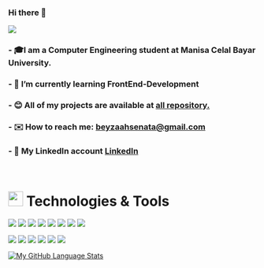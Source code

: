### Hi there 👋
<img src="https://user-images.githubusercontent.com/5713670/87202985-820dcb80-c2b6-11ea-9f56-7ec461c497c3.gif"></img>

###  - 🎓I am a Computer Engineering student at Manisa Celal Bayar University.
###  - 🌟  I’m currently learning FrontEnd-Development
###  - 😊 All of my projects are available at [all repository.](https://github.com/beyzahsen?tab=repositories)
###  - ✉️ How to reach me: beyzaahsenata@gmail.com
###  - 🔗 My LinkedIn account [LinkedIn](https://www.linkedin.com/in/beyza-ahsen-ata-9019b3207/)
<br>

 # <img src="https://c.tenor.com/hTEZeqwOPWgAAAAM/crumb-cat.gif" style="width:30px;height:30px; "></img> Technologies & Tools

<img src="https://img.shields.io/badge/C%23-239120?style=for-the-badge&logo=c-sharp&logoColor=white"></img>
<img src="https://img.shields.io/badge/Java-ED8B00?style=for-the-badge&logo=java&logoColor=white"></img>
<img src="https://img.shields.io/badge/Spring-6DB33F?style=for-the-badge&logo=spring&logoColor=white"></img>
<img src="https://img.shields.io/badge/Python-5C2D91?style=for-the-badge&logo=python&logoColor=white"></img>
<img src="https://img.shields.io/badge/JavaScript-239120?style=for-the-badge&logo=javascript&logoColor=white"></img>
<img src="https://img.shields.io/badge/Bootstrap-563D7C?style=for-the-badge&logo=bootstrap&logoColor=white"></img>
<img src="https://img.shields.io/badge/HTML5-E34F26?style=for-the-badge&logo=html5&logoColor=white"></img>
<img src="https://img.shields.io/badge/CSS3-1572B6?style=for-the-badge&logo=css3&logoColor=white"></img>

<img src="https://img.shields.io/badge/Microsoft_SQL_Server-CC2927?style=for-the-badge&logo=microsoft-sql-server&logoColor=white"></img>
<img src="https://img.shields.io/badge/pgAdmin-4-ED8B00?style=for-the-badge&logo=pgadmin4&logoColor=white"></img>
<img src="https://img.shields.io/badge/Eclipse IDE-5C2D91?style=for-the-badge&logo=eclipseidet&logoColor=white"></img>
<img src="https://img.shields.io/badge/Visual Studio-239120?style=for-the-badge&logo=visualstudio&logoColor=white"></img>
<img src="https://img.shields.io/badge/Visual Studio Code-007ACC?style=for-the-badge&logo=visualstudiocode&logoColor=white"></img>
<img src="https://img.shields.io/badge/Apache Netbeans IDE-6DB33F?style=for-the-badge&logo=apachenetbeanside&logoColor=white"></img>

[![My GitHub Language Stats](https://github-readme-stats.vercel.app/api/top-langs/?username=beyzahsen&langs_count=9&theme=tokyonight)]()

